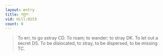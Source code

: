 ```yaml
---
layout: entry
title: འཁྱར་
vid: Hill:0153
count: 0
---
```

> To err, to go astray CD\. To roam; to wander; to stray DK\. To let out a secret DS\. To be dislocated, to stray, to be dispersed, to be missing TC\.


